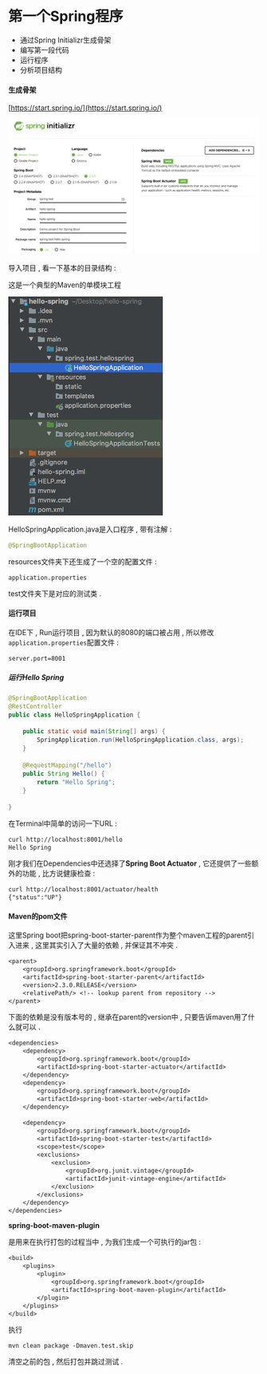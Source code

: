 # 第一个Spring程序

* 通过Spring Initializr生成骨架
* 编写第一段代码
* 运行程序
* 分析项目结构

#### 生成骨架

[https://start.spring.io/](https://start.spring.io/)

![](/assets/start_spring.png)

导入项目 , 看一下基本的目录结构 :

这是一个典型的Maven的单模块工程

![](/assets/mulujiegou.png)

HelloSpringApplication.java是入口程序 , 带有注解 :

```java
@SpringBootApplication
```

resources文件夹下还生成了一个空的配置文件 :

```
application.properties
```

test文件夹下是对应的测试类 .

#### 运行项目

在IDE下 , Run运行项目 , 因为默认的8080的端口被占用 , 所以修改`application.properties`配置文件 :

```
server.port=8001
```

##### 运行Hello Spring

```java
@SpringBootApplication
@RestController
public class HelloSpringApplication {

    public static void main(String[] args) {
        SpringApplication.run(HelloSpringApplication.class, args);
    }

    @RequestMapping("/hello")
    public String Hello() {
        return "Hello Spring";
    }

}
```

在Terminal中简单的访问一下URL :

```
curl http://localhost:8001/hello                                                                     
Hello Spring
```

刚才我们在Dependencies中还选择了**Spring Boot Actuator** , 它还提供了一些额外的功能 , 比方说健康检查 :

```
curl http://localhost:8001/actuator/health
{"status":"UP"}
```

#### Maven的pom文件

这里Spring boot把spring-boot-starter-parent作为整个maven工程的parent引入进来 , 这里其实引入了大量的依赖 , 并保证其不冲突 .

```asciidoc
<parent>
    <groupId>org.springframework.boot</groupId>
    <artifactId>spring-boot-starter-parent</artifactId>
    <version>2.3.0.RELEASE</version>
    <relativePath/> <!-- lookup parent from repository -->
</parent>
```

下面的依赖是没有版本号的 , 继承在parent的version中 , 只要告诉maven用了什么就可以 .

```asciidoc
<dependencies>
    <dependency>
        <groupId>org.springframework.boot</groupId>
        <artifactId>spring-boot-starter-actuator</artifactId>
    </dependency>
    <dependency>
        <groupId>org.springframework.boot</groupId>
        <artifactId>spring-boot-starter-web</artifactId>
    </dependency>

    <dependency>
        <groupId>org.springframework.boot</groupId>
        <artifactId>spring-boot-starter-test</artifactId>
        <scope>test</scope>
        <exclusions>
            <exclusion>
                <groupId>org.junit.vintage</groupId>
                <artifactId>junit-vintage-engine</artifactId>
            </exclusion>
        </exclusions>
    </dependency>
</dependencies>
```

**spring-boot-maven-plugin**

是用来在执行打包的过程当中 , 为我们生成一个可执行的jar包 :

```
<build>
    <plugins>
        <plugin>
            <groupId>org.springframework.boot</groupId>
            <artifactId>spring-boot-maven-plugin</artifactId>
        </plugin>
    </plugins>
</build>
```

 执行

```
mvn clean package -Dmaven.test.skip
```

清空之前的包 , 然后打包并跳过测试 . 

